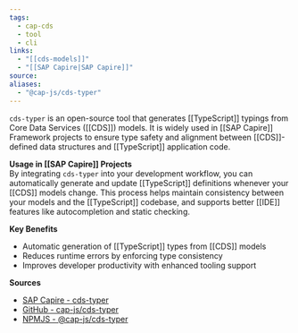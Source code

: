 ```yaml
---
tags:
  - cap-cds
  - tool
  - cli
links:
  - "[[cds-models]]"
  - "[[SAP Capire|SAP Capire]]"
source:
aliases:
  - "@cap-js/cds-typer"
---
```

`cds-typer` is an open-source tool that generates [[TypeScript]] typings from Core Data Services ([[CDS]]) models. It is widely used in [[SAP Capire]] Framework projects to ensure type safety and alignment between [[CDS]]-defined data structures and [[TypeScript]] application code.

**Usage in [[SAP Capire]] Projects**  
By integrating `cds-typer` into your development workflow, you can automatically generate and update [[TypeScript]] definitions whenever your [[CDS]] models change. This process helps maintain consistency between your models and the [[TypeScript]] codebase, and supports better [[IDE]] features like autocompletion and static checking.

**Key Benefits**
- Automatic generation of [[TypeScript]] types from [[CDS]] models
- Reduces runtime errors by enforcing type consistency
- Improves developer productivity with enhanced tooling support

**Sources**
- [SAP Capire - cds-typer](https://cap.cloud.sap/docs/tools/cds-typer)
- [GitHub - cap-js/cds-typer](https://github.com/cap-js/cds-typer)
- [NPMJS - @cap-js/cds-typer](https://www.npmjs.com/package/@cap-js/cds-typer)